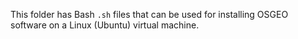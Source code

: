 This folder has Bash `.sh` files that can be used for installing OSGEO software on a Linux (Ubuntu) virtual machine.
